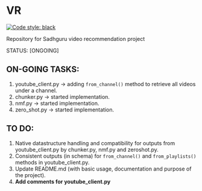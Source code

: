 # VR

[![Code style: black](https://img.shields.io/badge/code%20style-black-000000.svg)](https://github.com/psf/black)

Repository for Sadhguru video recommendation project

STATUS: [ONGOING]


## ON-GOING TASKS:
1. youtube_client.py -> adding `from_channel()` method to retrieve all videos under a channel.
2. chunker.py -> started implementation.
3. nmf.py -> started implementation.
4. zero_shot.py -> started implementation. 

## TO DO:
1. Native datastructure handling and compatibility for outputs from youtube_client.py by chunker.py, nmf.py and zeroshot.py.
2. Consistent outputs (in schema) for `from_channel()` and `from_playlists()` methods in youtube_client.py.
3. Update README.md (with basic usage, documentation and purpose of the project).
4. **Add comments for youtube_client.py**
